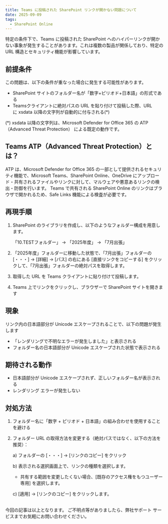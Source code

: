 ```yaml
---
title: Teams に投稿された SharePoint リンクが開かない問題について
date: 2025-09-09
tags:
  - SharePoint Online
---
```


特定の条件下で、Teams に投稿された SharePoint へのハイパーリンクが開かない事象が発生することがあります。これは複数の製品が関係しており、特定の URL 構造とセキュリティ機能が影響しています。

## 前提条件
この問題は、以下の条件が重なった場合に発生する可能性があります。

*   SharePoint サイトのフォルダー名が「数字+ピリオド+日本語」の形式である
*   Teamsクライアントに絶対パスの URL を貼り付けて投稿した際、URLに xsdata 以降の文字列が自動的に付与される(*)

(*) xsdata 以降の文字列は、Microsoft Defender for Office 365 の ATP（Advanced Threat Protection） による既定の動作です。

## Teams ATP（Advanced Threat Protection）とは？

ATP は、Microsoft Defender for Office 365 の一部として提供されるセキュリティ機能で、Microsoft Teams、SharePoint Online、OneDrive にアップロード・共有されるファイルやリンクに対して、マルウェアや悪意あるリンクの検出・防御を行います。
Teams で共有される SharePoint Online のリンクはブラウザで開かれるため、Safe Links 機能による検査が必要です。

## 再現手順
1.  SharePoint のライブラリを作成し、以下のようなフォルダー構成を用意します。

    「10.TESTフォルダー」 → 「2025年度」 → 「7月出張」
2. 「2025年度」フォルダーに移動した状態で、「7月出張」フォルダーの [・・・] → [詳細] → [パス] の右にある [直接リンクをコピーする] をクリックして、「7月出張」フォルダーの絶対パスを取得します。

3.   取得した URL を Teams クライアントに貼り付けて投稿します。

4.  Teams 上でリンクをクリックし、ブラウザーで SharePoint サイトを開きます

## 現象

リンク内の日本語部分が Unicode エスケープされることで、以下の問題が発生します

*   「レンダリングで不明なエラーが発生しました」と表示される
*   フォルダー名の日本語部分が Unicode エスケープされた状態で表示される

## 期待される動作

*   日本語部分が Unicode エスケープされず、正しいフォルダー名が表示される   
*   レンダリング エラーが発生しない

## 対処方法

1.  フォルダー名に「数字 + ピリオド + 日本語」の組み合わせを使用することを避ける
2.  フォルダー URL の取得方法を変更する（絶対パスではなく、以下の方法を推奨）：
    
    a) フォルダーの [・・・] → [リンクのコピー] をクリック
    
    b) 表示される選択画面上で、リンクの種類を選択します。
    * 共有する範囲を変更したくない場合、[既存のアクセス権をもつユーザー専用] を選択します。

    c) [適用] → [リンクのコピー] をクリックします。


<br>
今回の記事は以上となります。 ご不明点等がありましたら、弊社サポート サービスまでお気軽にお問い合わせください。
